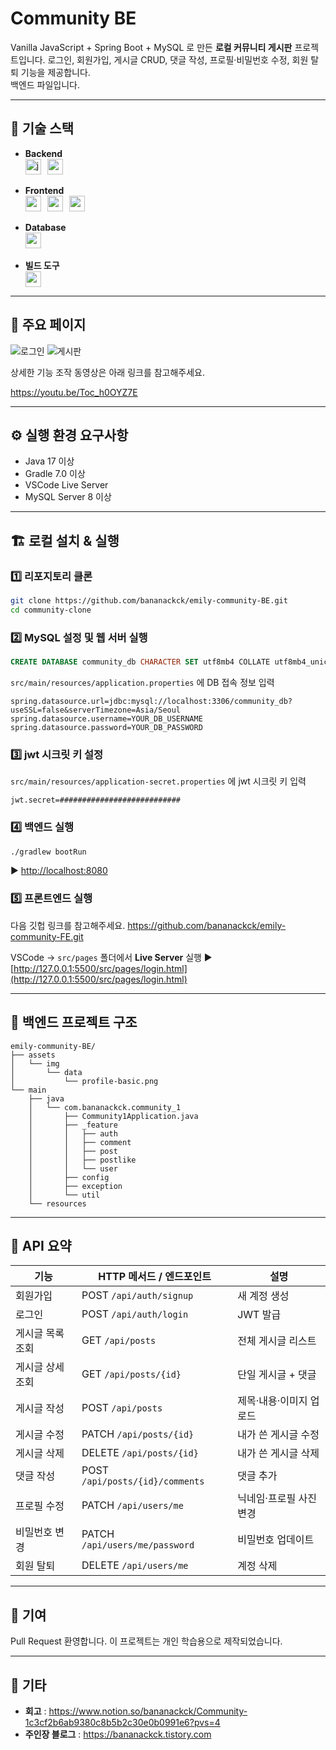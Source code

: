 # Community BE

Vanilla JavaScript + Spring Boot + MySQL 로 만든 **로컬 커뮤니티 게시판** 프로젝트입니다. 로그인, 회원가입, 게시글 CRUD, 댓글 작성, 프로필·비밀번호 수정, 회원 탈퇴 기능을 제공합니다.
<br> 백엔드 파일입니다.

---

## 📌 기술 스택

- **Backend**
    <div style="display: flex; gap: 10px; flex-wrap: wrap; ">
        <img style="height: 25px;" alt="java" src="https://img.shields.io/badge/java-007396?style=for-the-badge&logo=java&logoColor=white">
        <img style="height: 25px;" src="https://img.shields.io/badge/springboot-6DB33F?style=for-the-badge&logo=springboot&logoColor=white">
    </div>
  <br>
- **Frontend**
    <div style="display: flex; gap: 10px; flex-wrap: wrap;">
        <img style="height: 25px;" src="https://img.shields.io/badge/javascript-F7DF1E?style=for-the-badge&logo=javascript&logoColor=black">
        <img style="height: 25px;" src="https://img.shields.io/badge/html5-E34F26?style=for-the-badge&logo=html5&logoColor=white">
        <img style="height: 25px;" src="https://img.shields.io/badge/css-1572B6?style=for-the-badge&logo=css3&logoColor=white">
    </div>
  <br>
- **Database**
    <div style="display: flex; gap: 10px; flex-wrap: wrap;">
        <img style="height: 25px;" src="https://img.shields.io/badge/mysql-4479A1?style=for-the-badge&logo=mysql&logoColor=white">
    </div>
  <br>
- **빌드 도구**
    <div style="display: flex; gap: 10px; flex-wrap: wrap;">
          <img style="height: 25px;" src="https://img.shields.io/badge/gradle-02303A?style=for-the-badge&logo=gradle&logoColor=white">
    </div>

---

## 🚀 주요 페이지

![로그인](https://github.com/user-attachments/assets/b3875818-7d69-44ee-bca9-6767666d039f)
![게시판](https://github.com/user-attachments/assets/255d5b07-527b-4085-a028-52ec54842227)

상세한 기능 조작 동영상은 아래 링크를 참고해주세요.

https://youtu.be/Toc_h0OYZ7E

---

## ⚙️ 실행 환경 요구사항

- Java 17 이상
- Gradle 7.0 이상
- VSCode Live Server
- MySQL Server 8 이상

---

## 🏗️ 로컬 설치 & 실행

### 1️⃣ 리포지토리 클론

```bash
git clone https://github.com/bananackck/emily-community-BE.git
cd community-clone
```

### 2️⃣ MySQL 설정 및 웹 서버 실행

```sql
CREATE DATABASE community_db CHARACTER SET utf8mb4 COLLATE utf8mb4_unicode_ci;
```

`src/main/resources/application.properties` 에 DB 접속 정보 입력

```properties
spring.datasource.url=jdbc:mysql://localhost:3306/community_db?useSSL=false&serverTimezone=Asia/Seoul
spring.datasource.username=YOUR_DB_USERNAME
spring.datasource.password=YOUR_DB_PASSWORD
```

### 3️⃣ jwt 시크릿 키 설정
`src/main/resources/application-secret.properties` 에 jwt 시크릿 키 입력
```properties
jwt.secret=###########################
```

### 4️⃣ 백엔드 실행

```bash
./gradlew bootRun
```

▶ [http://localhost:8080](http://localhost:8080)

### 5️⃣ 프론트엔드 실행

다음 깃헙 링크를 참고해주세요.
https://github.com/bananackck/emily-community-FE.git

VSCode → `src/pages` 폴더에서 **Live Server** 실행
▶ [http://127.0.0.1:5500/src/pages/login.html](http://127.0.0.1:5500/src/pages/login.html)

---

## 📂 백엔드 프로젝트 구조

```
emily-community-BE/
├── assets
│   └── img
│       └── data
│           └── profile-basic.png
└── main
    ├── java
    │   └── com.bananackck.community_1
    │       ├── Community1Application.java
    │       ├── _feature
    │       │   ├── auth
    │       │   ├── comment
    │       │   ├── post
    │       │   ├── postlike
    │       │   └── user
    │       ├── config
    │       ├── exception
    │       └── util
    └── resources

```
---
## 🔗 API 요약

| 기능        | HTTP 메서드 / 엔드포인트                | 설명            |
| --------- | ------------------------------- | ------------- |
| 회원가입      | POST `/api/auth/signup`         | 새 계정 생성       |
| 로그인       | POST `/api/auth/login`          | JWT 발급        |
| 게시글 목록 조회 | GET `/api/posts`                | 전체 게시글 리스트    |
| 게시글 상세 조회 | GET `/api/posts/{id}`           | 단일 게시글 + 댓글   |
| 게시글 작성    | POST `/api/posts`               | 제목·내용·이미지 업로드 |
| 게시글 수정    | PATCH `/api/posts/{id}`         | 내가 쓴 게시글 수정   |
| 게시글 삭제    | DELETE `/api/posts/{id}`        | 내가 쓴 게시글 삭제   |
| 댓글 작성     | POST `/api/posts/{id}/comments` | 댓글 추가         |
| 프로필 수정    | PATCH `/api/users/me`           | 닉네임·프로필 사진 변경 |
| 비밀번호 변경   | PATCH `/api/users/me/password`  | 비밀번호 업데이트     |
| 회원 탈퇴     | DELETE `/api/users/me`          | 계정 삭제         |


---

## 🤝 기여

Pull Request 환영합니다. 이 프로젝트는 개인 학습용으로 제작되었습니다.

---

## 📄 기타

- **회고** : https://www.notion.so/bananackck/Community-1c3cf2b6ab9380c8b5b2c30e0b0991e6?pvs=4
- **주인장 블로그** : https://bananackck.tistory.com
